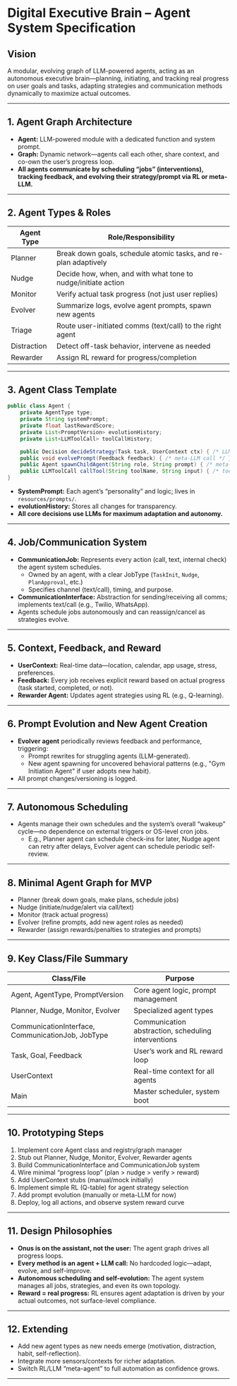 # Digital Executive Brain – Agent System Specification

## Vision
A modular, evolving graph of LLM-powered agents, acting as an autonomous executive brain—planning, initiating, and tracking real progress on user goals and tasks, adapting strategies and communication methods dynamically to maximize actual outcomes.

---

## 1. Agent Graph Architecture

- **Agent:** LLM-powered module with a dedicated function and system prompt.
- **Graph:** Dynamic network—agents call each other, share context, and co-own the user’s progress loop.
- **All agents communicate by scheduling “jobs” (interventions), tracking feedback, and evolving their strategy/prompt via RL or meta-LLM.**

---

## 2. Agent Types & Roles

| Agent Type  | Role/Responsibility                                          |
|-------------|-------------------------------------------------------------|
| Planner     | Break down goals, schedule atomic tasks, and re-plan adaptively |
| Nudge       | Decide how, when, and with what tone to nudge/initiate action |
| Monitor     | Verify actual task progress (not just user replies)          |
| Evolver     | Summarize logs, evolve agent prompts, spawn new agents       |
| Triage      | Route user-initiated comms (text/call) to the right agent   |
| Distraction | Detect off-task behavior, intervene as needed                |
| Rewarder    | Assign RL reward for progress/completion                    |

---

## 3. Agent Class Template

```java
public class Agent {
    private AgentType type;
    private String systemPrompt;
    private float lastRewardScore;
    private List<PromptVersion> evolutionHistory;
    private List<LLMToolCall> toolCallHistory;

    public Decision decideStrategy(Task task, UserContext ctx) { /* LLM call */ }
    public void evolvePrompt(Feedback feedback) { /* meta-LLM call */ }
    public Agent spawnChildAgent(String role, String prompt) { /* meta-agent logic */ }
    public LLMToolCall callTool(String toolName, String input) { /* tool API */ }
}
```
- **SystemPrompt:** Each agent’s “personality” and logic; lives in `resources/prompts/`.
- **evolutionHistory:** Stores all changes for transparency.
- **All core decisions use LLMs for maximum adaptation and autonomy.**

---

## 4. Job/Communication System

- **CommunicationJob:** Represents every action (call, text, internal check) the agent system schedules.
    - Owned by an agent, with a clear JobType (`TaskInit`, `Nudge`, `PlanApproval`, etc.)
    - Specifies channel (text/call), timing, and purpose.
- **CommunicationInterface:** Abstraction for sending/receiving all comms; implements text/call (e.g., Twilio, WhatsApp).
- Agents schedule jobs autonomously and can reassign/cancel as strategies evolve.

---

## 5. Context, Feedback, and Reward

- **UserContext:** Real-time data—location, calendar, app usage, stress, preferences.
- **Feedback:** Every job receives explicit reward based on actual progress (task started, completed, or not).
- **Rewarder Agent:** Updates agent strategies using RL (e.g., Q-learning).

---

## 6. Prompt Evolution and New Agent Creation

- **Evolver agent** periodically reviews feedback and performance, triggering:
    - Prompt rewrites for struggling agents (LLM-generated).
    - New agent spawning for uncovered behavioral patterns (e.g., "Gym Initiation Agent" if user adopts new habit).
- All prompt changes/versioning is logged.

---

## 7. Autonomous Scheduling

- Agents manage their own schedules and the system’s overall “wakeup” cycle—no dependence on external triggers or OS-level cron jobs.
    - E.g., Planner agent can schedule check-ins for later, Nudge agent can retry after delays, Evolver agent can schedule periodic self-review.

---

## 8. Minimal Agent Graph for MVP

- Planner (break down goals, make plans, schedule jobs)
- Nudge (initiate/nudge/alert via call/text)
- Monitor (track actual progress)
- Evolver (refine prompts, add new agent roles as needed)
- Rewarder (assign rewards/penalties to strategies and prompts)

---

## 9. Key Class/File Summary

| Class/File                     | Purpose                                   |
|--------------------------------|-------------------------------------------|
| Agent, AgentType, PromptVersion| Core agent logic, prompt management       |
| Planner, Nudge, Monitor, Evolver| Specialized agent types                  |
| CommunicationInterface, CommunicationJob, JobType | Communication abstraction, scheduling interventions |
| Task, Goal, Feedback           | User’s work and RL reward loop            |
| UserContext                    | Real-time context for all agents          |
| Main                           | Master scheduler, system boot             |

---

## 10. Prototyping Steps

1. Implement core Agent class and registry/graph manager
2. Stub out Planner, Nudge, Monitor, Evolver, Rewarder agents
3. Build CommunicationInterface and CommunicationJob system
4. Wire minimal “progress loop” (plan > nudge > verify > reward)
5. Add UserContext stubs (manual/mock initially)
6. Implement simple RL (Q-table) for agent strategy selection
7. Add prompt evolution (manually or meta-LLM for now)
8. Deploy, log all actions, and observe system reward curve

---

## 11. Design Philosophies

- **Onus is on the assistant, not the user:** The agent graph drives all progress loops.
- **Every method is an agent + LLM call:** No hardcoded logic—adapt, evolve, and self-improve.
- **Autonomous scheduling and self-evolution:** The agent system manages all jobs, strategies, and even its own topology.
- **Reward = real progress:** RL ensures agent adaptation is driven by your actual outcomes, not surface-level compliance.

---

## 12. Extending

- Add new agent types as new needs emerge (motivation, distraction, habit, self-reflection).
- Integrate more sensors/contexts for richer adaptation.
- Switch RL/LLM “meta-agent” to full automation as confidence grows.

---
